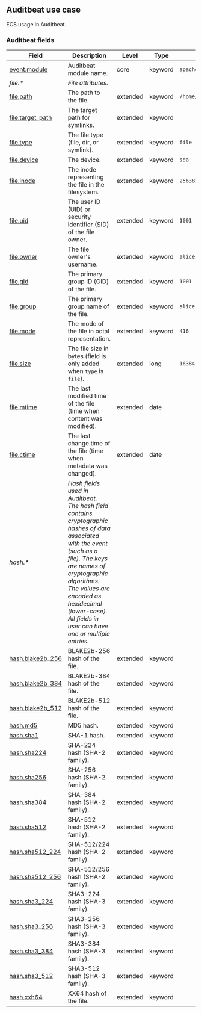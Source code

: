 ## Auditbeat use case

ECS usage in Auditbeat.

### <a name="auditbeat"></a> Auditbeat fields


| Field  | Description  | Level  | Type  | Example  |
|---|---|---|---|---|
| [event.module](../README.md#event.module)  | Auditbeat module name. | core | keyword | `apache` |
| <a name="file.&ast;"></a>*file.&ast;* | *File attributes.<br/>* |  |  |  |
| [file.path](../README.md#file.path)  | The path to the file. | extended | keyword | `/home/alice/example.png` |
| [file.target_path](../README.md#file.target_path)  | The target path for symlinks. | extended | keyword |  |
| [file.type](../README.md#file.type)  | The file type (file, dir, or symlink). | extended | keyword | `file` |
| [file.device](../README.md#file.device)  | The device. | extended | keyword | `sda` |
| [file.inode](../README.md#file.inode)  | The inode representing the file in the filesystem. | extended | keyword | `256383` |
| [file.uid](../README.md#file.uid)  | The user ID (UID) or security identifier (SID) of the file owner. | extended | keyword | `1001` |
| [file.owner](../README.md#file.owner)  | The file owner's username. | extended | keyword | `alice` |
| [file.gid](../README.md#file.gid)  | The primary group ID (GID) of the file. | extended | keyword | `1001` |
| [file.group](../README.md#file.group)  | The primary group name of the file. | extended | keyword | `alice` |
| [file.mode](../README.md#file.mode)  | The mode of the file in octal representation. | extended | keyword | `416` |
| [file.size](../README.md#file.size)  | The file size in bytes (field is only added when `type` is `file`). | extended | long | `16384` |
| [file.mtime](../README.md#file.mtime)  | The last modified time of the file (time when content was modified). | extended | date |  |
| [file.ctime](../README.md#file.ctime)  | The last change time of the file (time when metadata was changed). | extended | date |  |
| <a name="hash.&ast;"></a>*hash.&ast;* | *Hash fields used in Auditbeat.<br/>The hash field contains cryptographic hashes of data associated with the event (such as a file). The keys are names of cryptographic algorithms. The values are encoded as hexidecimal (lower-case).<br/>All fields in user can have one or multiple entries.<br/>* |  |  |  |
| [hash.blake2b_256](../README.md#hash.blake2b_256)  | BLAKE2b-256 hash of the file. | extended | keyword |  |
| [hash.blake2b_384](../README.md#hash.blake2b_384)  | BLAKE2b-384 hash of the file. | extended | keyword |  |
| [hash.blake2b_512](../README.md#hash.blake2b_512)  | BLAKE2b-512 hash of the file. | extended | keyword |  |
| [hash.md5](../README.md#hash.md5)  | MD5 hash. | extended | keyword |  |
| [hash.sha1](../README.md#hash.sha1)  | SHA-1 hash. | extended | keyword |  |
| [hash.sha224](../README.md#hash.sha224)  | SHA-224 hash (SHA-2 family). | extended | keyword |  |
| [hash.sha256](../README.md#hash.sha256)  | SHA-256 hash (SHA-2 family). | extended | keyword |  |
| [hash.sha384](../README.md#hash.sha384)  | SHA-384 hash (SHA-2 family). | extended | keyword |  |
| [hash.sha512](../README.md#hash.sha512)  | SHA-512 hash (SHA-2 family). | extended | keyword |  |
| [hash.sha512_224](../README.md#hash.sha512_224)  | SHA-512/224 hash (SHA-2 family). | extended | keyword |  |
| [hash.sha512_256](../README.md#hash.sha512_256)  | SHA-512/256 hash (SHA-2 family). | extended | keyword |  |
| [hash.sha3_224](../README.md#hash.sha3_224)  | SHA3-224 hash (SHA-3 family). | extended | keyword |  |
| [hash.sha3_256](../README.md#hash.sha3_256)  | SHA3-256 hash (SHA-3 family). | extended | keyword |  |
| [hash.sha3_384](../README.md#hash.sha3_384)  | SHA3-384 hash (SHA-3 family). | extended | keyword |  |
| [hash.sha3_512](../README.md#hash.sha3_512)  | SHA3-512 hash (SHA-3 family). | extended | keyword |  |
| [hash.xxh64](../README.md#hash.xxh64)  | XX64 hash of the file. | extended | keyword |  |



